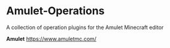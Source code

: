 # Amulet-Operations

A collection of operation plugins for the Amulet Minecraft editor

**Amulet** https://www.amuletmc.com/